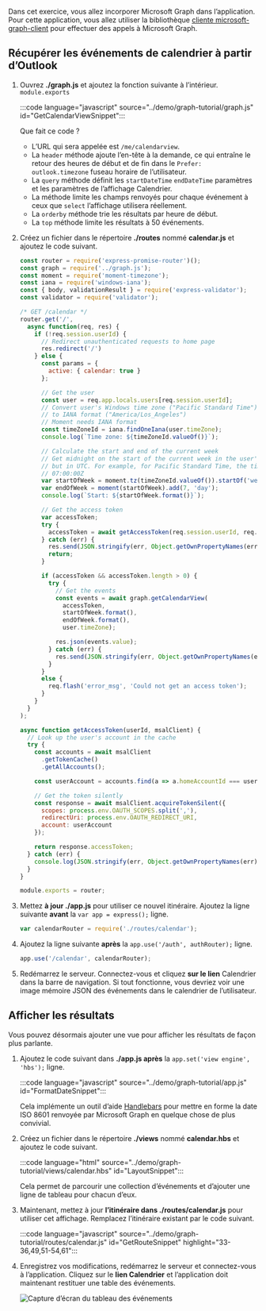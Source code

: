 <!-- markdownlint-disable MD002 MD041 -->

Dans cet exercice, vous allez incorporer Microsoft Graph dans l’application. Pour cette application, vous allez utiliser la bibliothèque [cliente microsoft-graph-client](https://github.com/microsoftgraph/msgraph-sdk-javascript) pour effectuer des appels à Microsoft Graph.

## <a name="get-calendar-events-from-outlook"></a>Récupérer les événements de calendrier à partir d’Outlook

1. Ouvrez **./graph.js** et ajoutez la fonction suivante à l’intérieur. `module.exports`

    :::code language="javascript" source="../demo/graph-tutorial/graph.js" id="GetCalendarViewSnippet":::

    Que fait ce code ?

    - L’URL qui sera appelée est `/me/calendarview`.
    - La `header` méthode ajoute l’en-tête à la demande, ce qui entraîne le retour des heures de début et de fin dans le `Prefer: outlook.timezone` fuseau horaire de l’utilisateur.
    - La `query` méthode définit les `startDateTime` `endDateTime` paramètres et les paramètres de l’affichage Calendrier.
    - La méthode limite les champs renvoyés pour chaque événement à ceux que `select` l’affichage utilisera réellement.
    - La `orderby` méthode trie les résultats par heure de début.
    - La `top` méthode limite les résultats à 50 événements.

1. Créez un fichier dans le répertoire **./routes** nommé **calendar.js** et ajoutez le code suivant.

    ```javascript
    const router = require('express-promise-router')();
    const graph = require('../graph.js');
    const moment = require('moment-timezone');
    const iana = require('windows-iana');
    const { body, validationResult } = require('express-validator');
    const validator = require('validator');

    /* GET /calendar */
    router.get('/',
      async function(req, res) {
        if (!req.session.userId) {
          // Redirect unauthenticated requests to home page
          res.redirect('/')
        } else {
          const params = {
            active: { calendar: true }
          };

          // Get the user
          const user = req.app.locals.users[req.session.userId];
          // Convert user's Windows time zone ("Pacific Standard Time")
          // to IANA format ("America/Los_Angeles")
          // Moment needs IANA format
          const timeZoneId = iana.findOneIana(user.timeZone);
          console.log(`Time zone: ${timeZoneId.valueOf()}`);

          // Calculate the start and end of the current week
          // Get midnight on the start of the current week in the user's timezone,
          // but in UTC. For example, for Pacific Standard Time, the time value would be
          // 07:00:00Z
          var startOfWeek = moment.tz(timeZoneId.valueOf()).startOf('week').utc();
          var endOfWeek = moment(startOfWeek).add(7, 'day');
          console.log(`Start: ${startOfWeek.format()}`);

          // Get the access token
          var accessToken;
          try {
            accessToken = await getAccessToken(req.session.userId, req.app.locals.msalClient);
          } catch (err) {
            res.send(JSON.stringify(err, Object.getOwnPropertyNames(err)));
            return;
          }

          if (accessToken && accessToken.length > 0) {
            try {
              // Get the events
              const events = await graph.getCalendarView(
                accessToken,
                startOfWeek.format(),
                endOfWeek.format(),
                user.timeZone);

              res.json(events.value);
            } catch (err) {
              res.send(JSON.stringify(err, Object.getOwnPropertyNames(err)));
            }
          }
          else {
            req.flash('error_msg', 'Could not get an access token');
          }
        }
      }
    );

    async function getAccessToken(userId, msalClient) {
      // Look up the user's account in the cache
      try {
        const accounts = await msalClient
          .getTokenCache()
          .getAllAccounts();

        const userAccount = accounts.find(a => a.homeAccountId === userId);

        // Get the token silently
        const response = await msalClient.acquireTokenSilent({
          scopes: process.env.OAUTH_SCOPES.split(','),
          redirectUri: process.env.OAUTH_REDIRECT_URI,
          account: userAccount
        });

        return response.accessToken;
      } catch (err) {
        console.log(JSON.stringify(err, Object.getOwnPropertyNames(err)));
      }
    }

    module.exports = router;
    ```

1. Mettez **à jour ./app.js** pour utiliser ce nouvel itinéraire. Ajoutez la ligne suivante **avant** la `var app = express();` ligne.

    ```javascript
    var calendarRouter = require('./routes/calendar');
    ```

1. Ajoutez la ligne suivante **après** la `app.use('/auth', authRouter);` ligne.

    ```javascript
    app.use('/calendar', calendarRouter);
    ```

1. Redémarrez le serveur. Connectez-vous et cliquez **sur le lien** Calendrier dans la barre de navigation. Si tout fonctionne, vous devriez voir une image mémoire JSON des événements dans le calendrier de l’utilisateur.

## <a name="display-the-results"></a>Afficher les résultats

Vous pouvez désormais ajouter une vue pour afficher les résultats de façon plus parlante.

1. Ajoutez le code suivant dans **./app.js après** la `app.set('view engine', 'hbs');` ligne.

    :::code language="javascript" source="../demo/graph-tutorial/app.js" id="FormatDateSnippet":::

    Cela implémente un outil d’aide [Handlebars](http://handlebarsjs.com/#helpers) pour mettre en forme la date ISO 8601 renvoyée par Microsoft Graph en quelque chose de plus convivial.

1. Créez un fichier dans le répertoire **./views** nommé **calendar.hbs** et ajoutez le code suivant.

    :::code language="html" source="../demo/graph-tutorial/views/calendar.hbs" id="LayoutSnippet":::

    Cela permet de parcourir une collection d’événements et d’ajouter une ligne de tableau pour chacun d’eux.

1. Maintenant, mettez à jour **l’itinéraire dans ./routes/calendar.js** pour utiliser cet affichage. Remplacez l’itinéraire existant par le code suivant.

    :::code language="javascript" source="../demo/graph-tutorial/routes/calendar.js" id="GetRouteSnippet" highlight="33-36,49,51-54,61":::

1. Enregistrez vos modifications, redémarrez le serveur et connectez-vous à l’application. Cliquez sur le **lien Calendrier** et l’application doit maintenant restituer une table des événements.

    ![Capture d’écran du tableau des événements](./images/add-msgraph-01.png)
